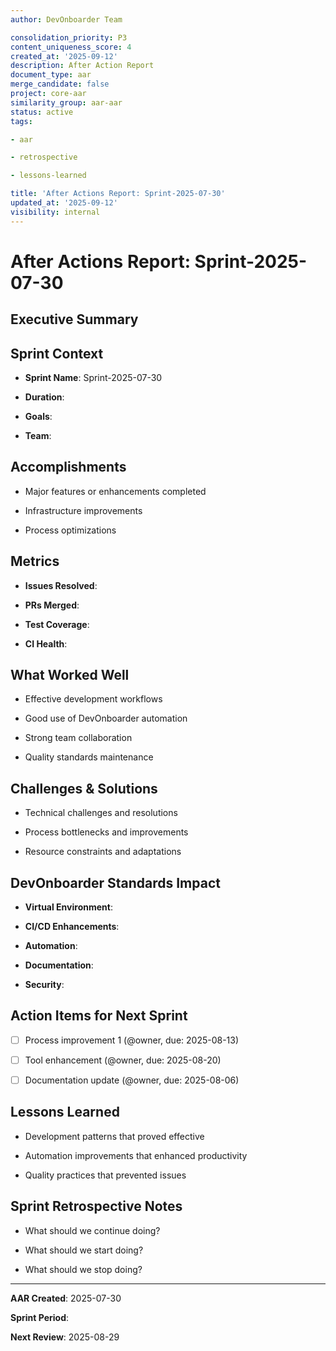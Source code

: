 ```yaml
---
author: DevOnboarder Team

consolidation_priority: P3
content_uniqueness_score: 4
created_at: '2025-09-12'
description: After Action Report
document_type: aar
merge_candidate: false
project: core-aar
similarity_group: aar-aar
status: active
tags:

- aar

- retrospective

- lessons-learned

title: 'After Actions Report: Sprint-2025-07-30'
updated_at: '2025-09-12'
visibility: internal
---
```


# After Actions Report: Sprint-2025-07-30

## Executive Summary

<!-- High-level summary of sprint accomplishments and impact -->

## Sprint Context

- **Sprint Name**: Sprint-2025-07-30

- **Duration**: <!-- Start Date to End Date -->

- **Goals**: <!-- Primary objectives -->

- **Team**: <!-- Participants -->

## Accomplishments

<!-- What was delivered -->

- Major features or enhancements completed

- Infrastructure improvements

- Process optimizations

## Metrics

<!-- Quantitative assessment -->

- **Issues Resolved**: <!-- Count and types -->

- **PRs Merged**: <!-- Count and complexity -->

- **Test Coverage**: <!-- Before/after percentages -->

- **CI Health**: <!-- Pipeline stability metrics -->

## What Worked Well

<!-- Successful patterns during the sprint -->

- Effective development workflows

- Good use of DevOnboarder automation

- Strong team collaboration

- Quality standards maintenance

## Challenges & Solutions

<!-- Problems encountered and how they were addressed -->

- Technical challenges and resolutions

- Process bottlenecks and improvements

- Resource constraints and adaptations

## DevOnboarder Standards Impact

<!-- How sprint work affected project standards -->

- **Virtual Environment**: <!-- Any environment setup changes -->

- **CI/CD Enhancements**: <!-- Pipeline improvements -->

- **Automation**: <!-- New scripts or workflow improvements -->

- **Documentation**: <!-- Knowledge base updates -->

- **Security**: <!-- Enhanced Potato Policy or security updates -->

## Action Items for Next Sprint

<!-- Specific improvements to implement -->

- [ ] Process improvement 1 (@owner, due: 2025-08-13)

- [ ] Tool enhancement (@owner, due: 2025-08-20)

- [ ] Documentation update (@owner, due: 2025-08-06)

## Lessons Learned

<!-- Strategic insights for future sprints -->

- Development patterns that proved effective

- Automation improvements that enhanced productivity

- Quality practices that prevented issues

## Sprint Retrospective Notes

<!-- Team feedback and observations -->

- What should we continue doing?

- What should we start doing?

- What should we stop doing?

---
**AAR Created**: 2025-07-30

**Sprint Period**: <!-- Actual dates -->

**Next Review**: 2025-08-29

